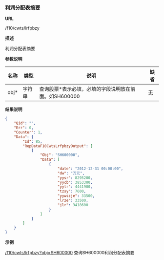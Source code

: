 
### 利润分配表摘要

**URL**

/f10/cwts/lrfpbzy

**描述**

利润分配表摘要

**参数说明**

|名称|类型|说明|缺省|
| -------- | -------- | -------- | -------- |
|obj\*|字符串|查询股票\*表示必填，必填的字段说明放在前面。如SH600000|无|


**结果说明**

```json
{
    "Qid": "",
    "Err": 0,
    "Counter": 1,
    "Data": {
        "Id": 85,
        "RepDataF10CwtsLrfpbzyOutput": [
            {
                "Obj": "SH600000",
                "Data": [
                    {
                        "date": "2012-12-31 00:00:00",
                        "dw": "万元",
                        "yysr": 8295200,
                        "yycb": 3853300,
                        "yylr": 4441900,
                        "tzsy": 7600,
                        "yywszje": 33500,
                        "lrze": 33500,
                        "jlr": 3418600
                    }
                ]
            }
        ]
    }
}
```

**示例**

[/f10/cwts/lrfpbzy?obj=SH600000]($APIHOST$/f10/cwts/lrfpbzy?obj=SH600000)
查询SH600000利润分配表摘要
